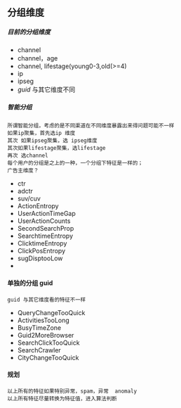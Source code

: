 ## 分组维度
##### 目前的分组维度
* channel
* channel，age
* channel, lifestage(young0-3,old(>=4)
* ip
* ipseg
* _guid_ 与其它维度不同


##### 智能分组
    所谓智能分组，考虑的是不同渠道在不同维度暴露出来得问题可能不一样
    如果ip聚集，首先选ip 维度
    其次 如果ipseg聚集，选 ipseg维度
    其次如果lifestage聚集，选lifestage
    再次 选channel
    每个用户的分组是之上的一种，一个分组下特征是一样的；
    广告主维度？
+ ctr
+ adctr
+ suv/cuv
+ ActionEntropy
+ UserActionTimeGap
+ UserActionCounts
+ SecondSearchProp
+ SearchtimeEntropy
+ ClicktimeEntropy
+ ClickPosEntropy
+ sugDisptooLow
+ 

#### 单独的分组 guid
    guid 与其它维度看的特征不一样
+ QueryChangeTooQuick
+ ActivitiesTooLong
+ BusyTimeZone
+ Guid2MoreBrowser
+ SearchClickTooQuick
+ SearchCrawler
+ CityChangeTooQuick
    

#### 规划
    以上所有的特征如果特别异常，spam，异常  anomaly
    以上所有特征尽量转换为特征值，进入算法判断
    
